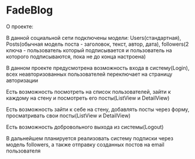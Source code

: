 # FadeBlog

О проекте:

В данной социальной сети подключены модели: Users(стандартная), Posts(обычная модель поста - заголовок, текст, автор, дата), followers(2 ключа - пользователь который подписывается и пользователь на которого подписываются, пока не до конца настроена)

В данном проекте предусмотрена возможность входа в систему(Login), всех неавторизованных пользователей переключает на страницу авторизации

Есть возможность посмотреть на список пользователей, зайти к каждому на стену и посмотреть его посты(ListView и DetailView)

Есть возможность зайти к себе на стену, добавлять посты через форму, просматривать свои посты(ListView и DetailView)

Есть возможность добровольного выхода из системы(Logout)

В дальнейшем планируется реализовать систему подписки через модель followers, а также отправку созданных постов на email пользователя
